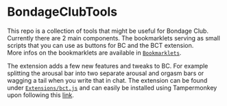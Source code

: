 # BondageClubTools
This repo is a collection of tools that might be useful for Bondage Club. Currently there are 2 main components. The bookmarklets serving as small scripts that you can use as buttons for BC and the BCT extension.  
More infos on the bookmarklets are available in [`Bookmarklets`](bookmarklets).  

The extension adds a few new features and tweaks to BC. For example splitting the arousal bar into two separate arousal and orgasm bars or wagging a tail when you write that in chat. The extension can be found under [`Extensions/bct.js`](extensions/bct.js) and can easily be installed using Tampermonkey upon following this [link](https://github.com/agicitag/BondageClubTools/raw/gh-pages/extension/bctLoader.user.js).
